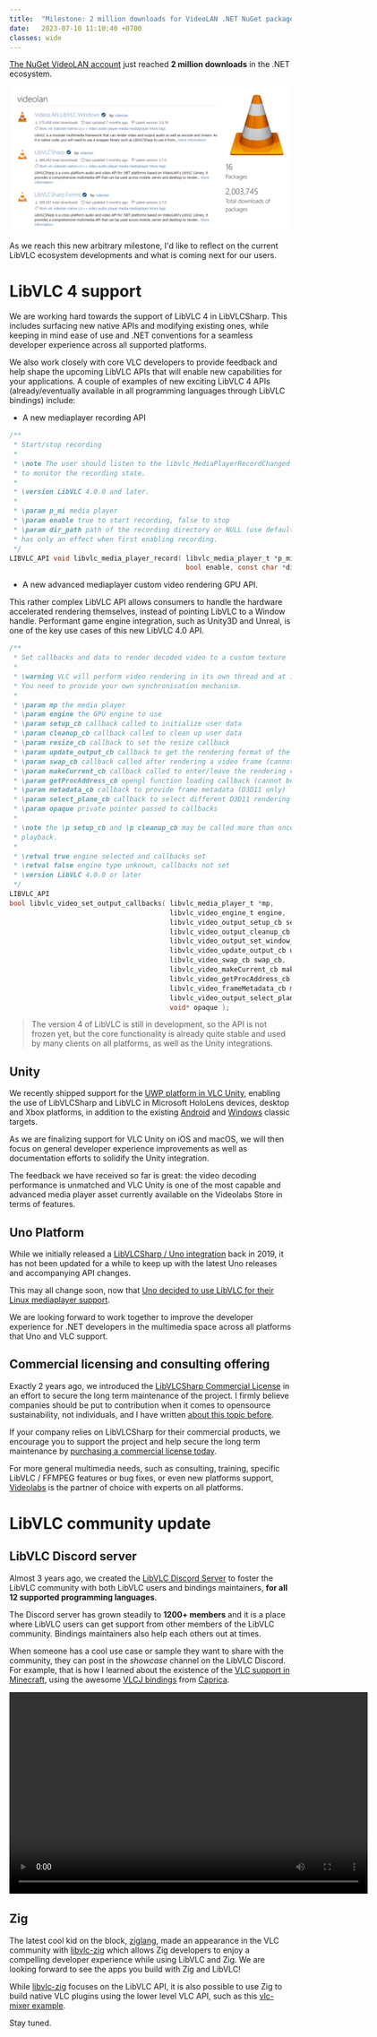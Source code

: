 ```yaml
---
title:  "Milestone: 2 million downloads for VideoLAN .NET NuGet packages"
date:   2023-07-10 11:10:40 +0700
classes: wide
---
```


[The NuGet VideoLAN account](https://www.nuget.org/profiles/videolan) just reached **2 million downloads** in the .NET ecosystem.

<p align="center">
    <img src="/assets/2-million.png"/>
</p>

As we reach this new arbitrary milestone, I'd like to reflect on the current LibVLC ecosystem developments and what is coming next for our users.

# LibVLC 4 support

We are working hard towards the support of LibVLC 4 in LibVLCSharp. This includes surfacing new native APIs and modifying existing ones, while keeping in mind ease of use and .NET conventions for a seamless developer experience across all supported platforms. 

We also work closely with core VLC developers to provide feedback and help shape the upcoming LibVLC APIs that will enable new capabilities for your applications. A couple of examples of new exciting LibVLC 4 APIs (already/eventually available in all programming languages through LibVLC bindings) include:

- A new mediaplayer recording API

```c
/**
 * Start/stop recording
 *
 * \note The user should listen to the libvlc_MediaPlayerRecordChanged event,
 * to monitor the recording state.
 *
 * \version LibVLC 4.0.0 and later.
 *
 * \param p_mi media player
 * \param enable true to start recording, false to stop
 * \param dir_path path of the recording directory or NULL (use default path),
 * has only an effect when first enabling recording.
 */
LIBVLC_API void libvlc_media_player_record( libvlc_media_player_t *p_mi, 
                                            bool enable, const char *dir_path);
```

- A new advanced mediaplayer custom video rendering GPU API.

This rather complex LibVLC API allows consumers to handle the hardware accelerated rendering themselves, instead of pointing LibVLC to a Window handle. Performant game engine integration, such as Unity3D and Unreal, is one of the key use cases of this new LibVLC 4.0 API.

```c
/**
 * Set callbacks and data to render decoded video to a custom texture
 *
 * \warning VLC will perform video rendering in its own thread and at its own rate,
 * You need to provide your own synchronisation mechanism.
 *
 * \param mp the media player
 * \param engine the GPU engine to use
 * \param setup_cb callback called to initialize user data
 * \param cleanup_cb callback called to clean up user data
 * \param resize_cb callback to set the resize callback
 * \param update_output_cb callback to get the rendering format of the host (cannot be NULL)
 * \param swap_cb callback called after rendering a video frame (cannot be NULL)
 * \param makeCurrent_cb callback called to enter/leave the rendering context (cannot be NULL)
 * \param getProcAddress_cb opengl function loading callback (cannot be NULL for \ref libvlc_video_engine_opengl and for \ref libvlc_video_engine_gles2)
 * \param metadata_cb callback to provide frame metadata (D3D11 only)
 * \param select_plane_cb callback to select different D3D11 rendering targets
 * \param opaque private pointer passed to callbacks
 *
 * \note the \p setup_cb and \p cleanup_cb may be called more than once per
 * playback.
 *
 * \retval true engine selected and callbacks set
 * \retval false engine type unknown, callbacks not set
 * \version LibVLC 4.0.0 or later
 */
LIBVLC_API
bool libvlc_video_set_output_callbacks( libvlc_media_player_t *mp,
                                        libvlc_video_engine_t engine,
                                        libvlc_video_output_setup_cb setup_cb,
                                        libvlc_video_output_cleanup_cb cleanup_cb,
                                        libvlc_video_output_set_window_cb window_cb,
                                        libvlc_video_update_output_cb update_output_cb,
                                        libvlc_video_swap_cb swap_cb,
                                        libvlc_video_makeCurrent_cb makeCurrent_cb,
                                        libvlc_video_getProcAddress_cb getProcAddress_cb,
                                        libvlc_video_frameMetadata_cb metadata_cb,
                                        libvlc_video_output_select_plane_cb select_plane_cb,
                                        void* opaque );
```

> The version 4 of LibVLC is still in development, so the API is not frozen yet, but the core functionality is already quite stable and used by many clients on all platforms, as well as the Unity integrations.

## Unity

We recently shipped support for the [UWP platform in VLC Unity](https://mfkl.github.io/2023/04/17/unity-uwp.html), enabling the use of LibVLCSharp and LibVLC in Microsoft HoloLens devices, desktop and Xbox platforms, in addition to the existing [Android](https://videolabs.io/store/unity) and [Windows](https://videolabs.io/store/unity) classic targets.

As we are finalizing support for VLC Unity on iOS and macOS, we will then focus on general developer experience improvements as well as documentation efforts to solidify the Unity integration.

The feedback we have received so far is great: the video decoding performance is unmatched and VLC Unity is one of the most capable and advanced media player asset currently available on the Videolabs Store in terms of features.

## Uno Platform

While we initially released a [LibVLCSharp / Uno integration](https://platform.uno/blog/vlc-windows-lamp-now-supported-uno-platform) back in 2019, it has not been updated for a while to keep up with the latest Uno releases and accompanying API changes. 

This may all change soon, now that [Uno decided to use LibVLC for their Linux mediaplayer support](https://platform.uno/blog/new-release-media-player-element-on-mobile-web-linux-webview2-support).

We are looking forward to work together to improve the developer experience for .NET developers in the multimedia space across all platforms that Uno and VLC support.

## Commercial licensing and consulting offering

Exactly 2 years ago, we introduced the [LibVLCSharp Commercial License](https://videolabs.io/store/libvlcsharp) in an effort to secure the long term maintenance of the project. I firmly believe companies should be put to contribution when it comes to opensource sustainability, not individuals, and I have written [about this topic before](https://mfkl.github.io/2020/10/25/OSS-sutainability.html).

If your company relies on LibVLCSharp for their commercial products, we encourage you to support the project and help secure the long term maintenance by [purchasing a commercial license today](https://videolabs.io/store/libvlcsharp).

For more general multimedia needs, such as consulting, training, specific LibVLC / FFMPEG features or bug fixes, or even new platforms support, [Videolabs](https://videolabs.io) is the partner of choice with experts on all platforms.

# LibVLC community update

## LibVLC Discord server

Almost 3 years ago, we created the [LibVLC Discord Server](https://discord.gg/3h3K3JF) to foster the LibVLC community with both LibVLC users and bindings maintainers, **for all 12 supported programming languages**.

The Discord server has grown steadily to **1200+ members** and it is a place where LibVLC users can get support from other members of the LibVLC community. Bindings maintainers also help each others out at times.

When someone has a cool use case or sample they want to share with the community, they can post in the _showcase_ channel on the LibVLC Discord. For example, that is how I learned about the existence of the [VLC support in Minecraft](https://github.com/MinecraftMediaLibrary/EzMediaCore), using the awesome [VLCJ bindings](https://github.com/caprica/vlcj) from [Caprica](https://github.com/caprica).

<p align="center">
    <video width="640" height="360" src="https://user-images.githubusercontent.com/40838203/132433665-a675fc35-e31f-4044-a960-ce46a8fb7df5.mp4" controls="controls">
    </video>
</p>

## Zig

The latest cool kid on the block, [ziglang](https://ziglang.org), made an appearance in the VLC community with [libvlc-zig](https://github.com/kassane/libvlc-zig) which allows Zig developers to enjoy a compelling developer experience while using LibVLC and Zig. We are looking forward to see the apps you build with Zig and LibVLC!

While [libvlc-zig](https://github.com/kassane/libvlc-zig) focuses on the LibVLC API, it is also possible to use Zig to build native VLC plugins using the lower level VLC API, such as this [vlc-mixer example](https://github.com/lachie/vlc-mixer).

Stay tuned.
